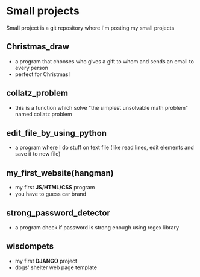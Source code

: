 # Small projects 
Small project is a git repository where I'm posting my small projects 

## Christmas_draw
- a program that chooses who gives a gift to whom and sends an email to every person
- perfect for Christmas!

## collatz_problem
- this is a function which solve "the simplest unsolvable math problem" named collatz problem

## edit_file_by_using_python
- a program where I do stuff on text file (like read lines, edit elements and save it to new file)

## my_first_website(hangman)
- my first **JS/HTML/CSS** program 
- you have to guess car brand 

## strong_password_detector
- a program check if password is strong enough using regex library 

## wisdompets
- my first **DJANGO** project 
- dogs' shelter web page template
